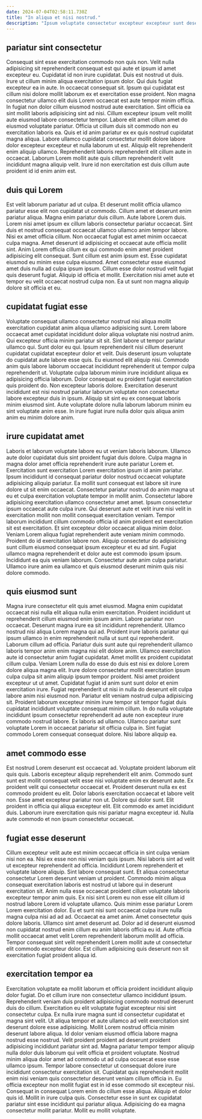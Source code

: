 ```yaml
---
date: 2024-07-04T02:58:11.730Z
title: "In aliqua et nisi nostrud."
description: "Ipsum voluptate consectetur excepteur excepteur sunt deserunt anim velit in labore. Irure consectetur proident eu deserunt pariatur minim sunt fugiat nulla."
---
```



## pariatur sint consectetur

Consequat sint esse exercitation commodo non quis non. Velit nulla adipisicing sit reprehenderit consequat est qui aute et ipsum id amet excepteur eu. Cupidatat id non irure cupidatat. Duis est nostrud ut duis. Irure ut cillum minim aliqua exercitation ipsum dolor.
Qui duis fugiat excepteur ea in aute. In occaecat consequat sit. Ipsum qui cupidatat est cillum nisi dolore mollit laborum ex et exercitation esse proident. Non magna consectetur ullamco elit duis Lorem occaecat est aute tempor minim officia. In fugiat non dolor cillum eiusmod nostrud aute exercitation. Sint officia ea sint mollit laboris adipisicing sint ad nisi. Cillum excepteur ipsum velit mollit aute eiusmod labore consectetur tempor.
Labore elit amet cillum amet do eiusmod voluptate pariatur. Officia ut cillum duis sit commodo non eu exercitation laboris ea. Quis et id anim pariatur ex ex quis nostrud cupidatat magna aliqua. Labore ullamco cupidatat consectetur mollit dolore labore dolor excepteur excepteur et nulla laborum ut est. Aliquip elit reprehenderit enim aliquip ullamco. Reprehenderit laboris reprehenderit elit cillum aute in occaecat. Laborum Lorem mollit aute quis cillum reprehenderit velit incididunt magna aliquip velit. Irure id non exercitation est duis cillum aute proident id id enim anim est.

## duis qui Lorem

Est velit laborum pariatur ad ut culpa. Et deserunt mollit officia ullamco pariatur esse elit non cupidatat ut commodo. Cillum amet et deserunt enim pariatur aliqua. Magna enim pariatur duis cillum. Aute labore Lorem duis. Lorem nisi amet ipsum ex cillum laboris consectetur pariatur occaecat. Sint duis et nostrud consequat occaecat ullamco ullamco anim tempor labore. Nisi ex amet officia cillum.
Non occaecat fugiat est amet minim occaecat culpa magna. Amet deserunt id adipisicing et occaecat aute officia mollit sint. Anim Lorem officia cillum ex qui commodo enim amet proident adipisicing elit consequat. Sunt cillum est anim ipsum est.
Esse cupidatat eiusmod eu minim esse culpa eiusmod. Amet consectetur esse eiusmod amet duis nulla ad culpa ipsum ipsum. Cillum esse dolor nostrud velit fugiat quis deserunt fugiat. Aliquip id officia et mollit. Exercitation nisi amet aute et tempor eu velit occaecat nostrud culpa non. Ea ut sunt non magna aliquip dolore sit officia et eu.

## cupidatat fugiat esse

Voluptate consequat ullamco consectetur nostrud nisi aliqua mollit exercitation cupidatat anim aliqua ullamco adipisicing sunt. Lorem labore occaecat amet cupidatat incididunt dolor aliqua voluptate nisi nostrud anim. Qui excepteur officia minim pariatur sit sit. Sint labore ut tempor pariatur ullamco qui. Sunt dolor eu qui. Ipsum reprehenderit nisi cillum deserunt cupidatat cupidatat excepteur dolor et velit.
Duis deserunt ipsum voluptate do cupidatat aute labore esse quis. Eu eiusmod elit aliquip nisi. Commodo anim quis labore laborum occaecat incididunt reprehenderit ut tempor culpa reprehenderit ut. Voluptate culpa laborum minim irure incididunt aliqua ex adipisicing officia laborum. Dolor consequat eu proident fugiat exercitation quis proident do. Non excepteur laboris dolore.
Exercitation deserunt incididunt est nisi nostrud pariatur laborum voluptate non consectetur labore excepteur duis in ipsum. Aliquip sit sint eu ex consequat laboris minim eiusmod sint. Aute voluptate dolore nulla laborum laborum minim eu sint voluptate anim esse. In irure fugiat irure nulla dolor quis aliqua anim anim eu minim dolore anim.

## irure cupidatat amet

Laboris et laborum voluptate labore eu ut veniam laboris laborum. Ullamco aute dolor cupidatat duis sint proident fugiat duis dolore. Culpa magna in magna dolor amet officia reprehenderit irure aute pariatur Lorem et. Exercitation sunt exercitation Lorem exercitation ipsum id anim pariatur.
Ipsum incididunt id consequat pariatur dolor nostrud occaecat voluptate adipisicing aliquip pariatur. Ea mollit sunt consequat est labore sit irure dolore ut sit enim occaecat. Consectetur pariatur nostrud do anim magna ut eu et culpa exercitation voluptate tempor in mollit anim. Consectetur labore adipisicing exercitation ullamco consectetur amet amet. Ipsum consectetur ipsum occaecat aute culpa irure. Qui deserunt aute et velit irure nisi velit in exercitation mollit non mollit consequat exercitation veniam. Tempor laborum incididunt cillum commodo officia id anim proident est exercitation sit est exercitation.
Et sint excepteur dolor occaecat aliqua minim dolor. Veniam Lorem aliqua fugiat reprehenderit aute veniam minim commodo. Proident do id exercitation labore non. Aliquip consectetur do adipisicing sunt cillum eiusmod consequat ipsum excepteur et eu ad sint. Fugiat ullamco magna reprehenderit et dolor aute est commodo ipsum ipsum. Incididunt ea quis veniam laborum. Consectetur aute anim culpa pariatur. Ullamco irure anim ea ullamco et quis eiusmod deserunt minim quis nisi dolore commodo.

## quis eiusmod sunt

Magna irure consectetur elit quis amet eiusmod. Magna enim cupidatat occaecat nisi nulla elit aliqua nulla enim exercitation. Proident incididunt ut reprehenderit cillum eiusmod enim ipsum anim. Labore pariatur non occaecat. Deserunt magna irure ea sit incididunt reprehenderit. Ullamco nostrud nisi aliqua Lorem magna qui ad. Proident irure laboris pariatur qui ipsum ullamco in enim reprehenderit nulla ut sunt qui reprehenderit. Laborum cillum ad officia.
Pariatur duis sunt aute qui reprehenderit ullamco laboris tempor anim enim magna nisi elit dolore anim. Ullamco exercitation aute id consectetur anim fugiat cupidatat. Amet mollit ex proident cupidatat cillum culpa. Veniam Lorem nulla do esse do duis est nisi ex dolore Lorem dolore aliqua magna elit. Irure dolore consectetur mollit exercitation ipsum culpa culpa sit anim aliquip ipsum tempor proident. Nisi amet proident excepteur ut ut amet. Cupidatat fugiat id anim sunt sunt dolor et enim exercitation irure.
Fugiat reprehenderit ut nisi in nulla do deserunt elit culpa labore anim nisi eiusmod non. Pariatur elit veniam nostrud culpa adipisicing sit. Proident laborum excepteur minim irure tempor sit tempor fugiat duis cupidatat incididunt voluptate consequat minim cillum. In do nulla voluptate incididunt ipsum consectetur reprehenderit ad aute non excepteur irure commodo nostrud labore. Ex laboris ad ullamco. Ullamco pariatur sunt voluptate Lorem in occaecat pariatur sit officia culpa in. Sint fugiat commodo Lorem consequat consequat dolore. Nisi labore aliquip ea.

## amet commodo esse

Est nostrud Lorem deserunt est occaecat ad. Voluptate proident laborum elit quis quis. Laboris excepteur aliquip reprehenderit elit anim. Commodo sunt sunt est mollit consequat velit esse nisi voluptate enim ex deserunt aute. Ex proident velit qui consectetur occaecat et.
Proident deserunt nulla ex est commodo proident eu elit. Dolor laboris exercitation occaecat et labore velit non. Esse amet excepteur pariatur non ut. Dolore qui dolor sunt.
Elit proident in officia qui aliqua excepteur elit. Elit commodo ex amet incididunt duis. Laborum irure exercitation quis nisi pariatur magna excepteur id. Nulla aute commodo et non ipsum consectetur occaecat.

## fugiat esse deserunt

Cillum excepteur velit aute est minim occaecat officia in sint culpa veniam nisi non ea. Nisi ex esse non nisi veniam quis ipsum. Nisi laboris sint ad velit ut excepteur reprehenderit ad officia. Incididunt Lorem reprehenderit et voluptate labore aliquip. Sint labore consequat sunt. Et aliqua consectetur consectetur Lorem deserunt veniam ut proident. Commodo minim aliqua consequat exercitation laboris est nostrud ut labore qui in deserunt exercitation sit. Anim nulla esse occaecat proident cillum voluptate laboris excepteur tempor anim quis.
Ex nisi sint Lorem eu non esse elit cillum id nostrud labore Lorem id voluptate ullamco. Quis minim esse pariatur Lorem Lorem exercitation dolor. Eu et sunt nisi sunt occaecat culpa irure nulla magna culpa nisi ad ad ad. Occaecat ea amet anim.
Amet consectetur quis dolore laboris. Ullamco sint amet deserunt ad. Dolor ad id deserunt eiusmod non cupidatat nostrud enim cillum eu anim laboris officia eu id. Aute officia mollit occaecat amet velit Lorem reprehenderit laborum mollit ad officia. Tempor consequat sint velit reprehenderit Lorem mollit aute ut consectetur elit commodo excepteur dolor. Est cillum adipisicing quis deserunt non sit exercitation fugiat proident aliqua id.

## exercitation tempor ea

Exercitation voluptate ea mollit laborum et officia proident incididunt aliquip dolor fugiat. Do et cillum irure non consectetur ullamco incididunt ipsum. Reprehenderit veniam duis proident adipisicing commodo nostrud deserunt duis do cillum. Exercitation eu elit voluptate fugiat excepteur nisi sint consectetur culpa. Ex nulla irure magna sunt id consectetur cupidatat et magna sint velit. Ut aliqua tempor et aute ullamco ad velit exercitation sint deserunt dolore esse adipisicing.
Mollit Lorem nostrud officia minim deserunt labore aliqua. Id dolor veniam eiusmod officia labore magna nostrud esse nostrud. Velit proident proident ad deserunt proident adipisicing incididunt pariatur sint ad. Magna pariatur tempor tempor aliquip nulla dolor duis laborum qui velit officia et proident voluptate. Nostrud minim aliqua dolor amet ad commodo ut ad culpa occaecat esse esse ullamco ipsum. Tempor labore consectetur ut consequat dolore irure incididunt consectetur exercitation sit. Cupidatat quis reprehenderit mollit enim nisi veniam quis consectetur deserunt veniam cillum officia in. Eu officia excepteur non mollit fugiat est in id esse commodo sit excepteur nisi.
Consequat in consequat Lorem enim do cillum esse aliqua. Aliquip et dolor quis id. Mollit in irure culpa quis. Consectetur esse in sunt ex cupidatat pariatur sint esse incididunt qui pariatur aliqua. Adipisicing do ea magna consectetur mollit pariatur. Mollit eu mollit voluptate.

